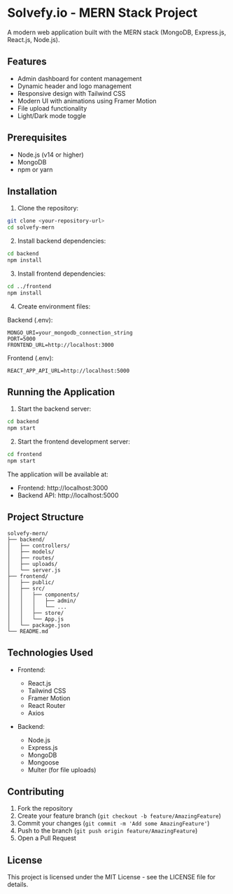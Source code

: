 # Solvefy.io - MERN Stack Project

A modern web application built with the MERN stack (MongoDB, Express.js, React.js, Node.js).

## Features

- Admin dashboard for content management
- Dynamic header and logo management
- Responsive design with Tailwind CSS
- Modern UI with animations using Framer Motion
- File upload functionality
- Light/Dark mode toggle

## Prerequisites

- Node.js (v14 or higher)
- MongoDB
- npm or yarn

## Installation

1. Clone the repository:
```bash
git clone <your-repository-url>
cd solvefy-mern
```

2. Install backend dependencies:
```bash
cd backend
npm install
```

3. Install frontend dependencies:
```bash
cd ../frontend
npm install
```

4. Create environment files:

Backend (.env):
```
MONGO_URI=your_mongodb_connection_string
PORT=5000
FRONTEND_URL=http://localhost:3000
```

Frontend (.env):
```
REACT_APP_API_URL=http://localhost:5000
```

## Running the Application

1. Start the backend server:
```bash
cd backend
npm start
```

2. Start the frontend development server:
```bash
cd frontend
npm start
```

The application will be available at:
- Frontend: http://localhost:3000
- Backend API: http://localhost:5000

## Project Structure

```
solvefy-mern/
├── backend/
│   ├── controllers/
│   ├── models/
│   ├── routes/
│   ├── uploads/
│   └── server.js
├── frontend/
│   ├── public/
│   ├── src/
│   │   ├── components/
│   │   │   ├── admin/
│   │   │   └── ...
│   │   ├── store/
│   │   └── App.js
│   └── package.json
└── README.md
```

## Technologies Used

- Frontend:
  - React.js
  - Tailwind CSS
  - Framer Motion
  - React Router
  - Axios

- Backend:
  - Node.js
  - Express.js
  - MongoDB
  - Mongoose
  - Multer (for file uploads)

## Contributing

1. Fork the repository
2. Create your feature branch (`git checkout -b feature/AmazingFeature`)
3. Commit your changes (`git commit -m 'Add some AmazingFeature'`)
4. Push to the branch (`git push origin feature/AmazingFeature`)
5. Open a Pull Request

## License

This project is licensed under the MIT License - see the LICENSE file for details. 